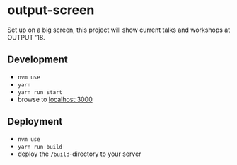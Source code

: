 # output-screen

Set up on a big screen, this project will show current talks and workshops at OUTPUT '18.

## Development
* `nvm use`
* `yarn`
* `yarn run start`
* browse to [localhost:3000](localhost:3000)

## Deployment
* `nvm use`
* `yarn run build`
* deploy the `/build`-directory to your server
